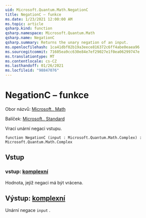 ```yaml
---
uid: Microsoft.Quantum.Math.NegationC
title: NegationC – funkce
ms.date: 1/23/2021 12:00:00 AM
ms.topic: article
qsharp.kind: function
qsharp.namespace: Microsoft.Quantum.Math
qsharp.name: NegationC
qsharp.summary: Returns the unary negation of an input.
ms.openlocfilehash: 1ca41dbf02b19a3eece816372c6ff4abe0eaea96
ms.sourcegitcommit: 71605ea9cc630e84e7ef29027e1f0ea06299747e
ms.translationtype: MT
ms.contentlocale: cs-CZ
ms.lasthandoff: 01/26/2021
ms.locfileid: "98847076"
---
```

# <a name="negationc-function"></a>NegationC – funkce

Obor názvů: [Microsoft.. Math](xref:Microsoft.Quantum.Math)

Balíček: [Microsoft.. Standard](https://nuget.org/packages/Microsoft.Quantum.Standard)


Vrací unární negaci vstupu.

```qsharp
function NegationC (input : Microsoft.Quantum.Math.Complex) : Microsoft.Quantum.Math.Complex
```


## <a name="input"></a>Vstup

### <a name="input--complex"></a>vstup: [komplexní](xref:Microsoft.Quantum.Math.Complex)

Hodnota, jejíž negaci má být vrácena.



## <a name="output--complex"></a>Výstup: [komplexní](xref:Microsoft.Quantum.Math.Complex)

Unární negace `input` .
